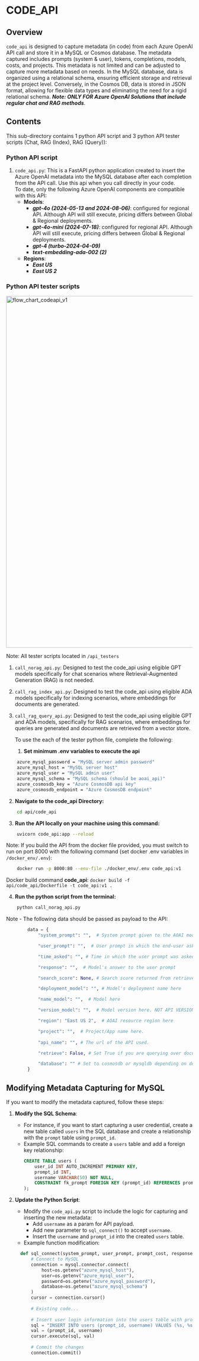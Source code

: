 # CODE_API  
  
## Overview  
`code_api` is designed to capture metadata (in code) from each Azure OpenAI API call and store it in a MySQL or Cosmos database. The metadata captured includes prompts (system & user), tokens, completions, models, costs, and projects. This metadata is not limited and can be adjusted to capture more metadata based on needs. In the MySQL database, data is organized using a relational schema, ensuring efficient storage and retrieval at the project level. Conversely, in the Cosmos DB, data is stored in JSON format, allowing for flexible data types and eliminating the need for a rigid relational schema.
***Note: ONLY FOR Azure OpenAI Solutions that include regular chat and RAG methods***.  
  
## Contents  
This sub-directory contains 1 python API script and 3 python API tester scripts (Chat, RAG (Index), RAG (Query)):  
### Python API script
1. `code_api.py`: This is a FastAPI python application created to insert the Azure OpenAI metadata into the MySQL database after each completion from the API call. 
Use this api when you call directly in your code.  
    To date, only the following Azure OpenAI components are compatible with this API:  
    - **Models**:  
        - ***gpt-4o (2024-05-13 and 2024-08-06)***: configured for regional API. Although API will still execute, pricing differs between Global & Regional deployments. 
        - ***gpt-4o-mini (2024-07-18)***: configured for regional API. Although API will still execute, pricing differs between Global & Regional deployments. 
        - ***gpt-4 (turbo-2024-04-09)***
        - ***text-embedding-ada-002 (2)***
    - **Regions**:  
        - ***East US***
        - ***East US 2***
### Python API tester scripts 

<img width="950" alt="flow_chart_codeapi_v1" src="https://github.com/user-attachments/assets/265f4eb2-efcc-49ea-9dfd-e0a9d3ad9f66">

Note: All tester scripts located in `/api_testers`
1. `call_norag_api.py`: Designed to test the code_api using eligible GPT models specifically for chat scenarios where Retrieval-Augmented Generation (RAG) is not needed. 
2. `call_rag_index_api.py`: Designed to test the code_api using eligible ADA models specifically 
for indexing scenarios, where embeddings for documents are generated. 
3. `call_rag_query_api.py`: Designed to test the code_api using eligible GPT and ADA models, specifically for RAG scenarios, where embeddings for queries are generated and documents are retrieved from a vector store.
    
    To use the each of the tester python file, complete the following:  
    1. **Set minimum .env variables to execute the api**  
```sh  
    azure_mysql_password = "MySQL server admin password"  
    azure_mysql_host = "MySQL server host"  
    azure_mysql_user = "MySQL admin user"  
    azure_mysql_schema = "MySQL schema (should be aoai_api)"  
    azure_cosmosdb_key = "Azure CosmosDB api key"
    azure_cosmosdb_endpoint = "Azure CosmosDB endpoint"
```  
2. **Navigate to the code_api Directory:**  
```sh  
    cd api/code_api 
```  
3. **Run the API locally on your machine using this command:**  
```sh  
    uvicorn code_api:app --reload  
```  
Note: If you build the API from the docker file provided, you must switch to run on port 8000 with the following command (set docker .env variables in `/docker_env/.env`):  
```sh  
    docker run -p 8000:80 --env-file ./docker_env/.env code_api:v1  
```  
Docker build command **code_api**: `docker build -f api/code_api/Dockerfile -t code_api:v1 .` 

4. **Run the python script from the terminal:**  
```sh  
    python call_norag_api.py  
```  
    
Note - The following data should be passed as payload to the API:
```python 
        data = {  
            "system_prompt": "",  # System prompt given to the AOAI model.

            "user_prompt": "",  # User prompt in which the end-user asks the model. 

            "time_asked": "", # Time in which the user prompt was asked.

            "response": "",  # Model's answer to the user prompt

            "search_score": None, # Search score returned from retrieved docs in Azure AI Search index

            "deployment_model": "", # Model's deployment name here

            "name_model": "",  # Model here

            "version_model": "",  # Model version here. NOT API VERSION.

            "region": "East US 2",  # AOAI resource region here

            "project": "",  # Project/App name here.
            
            "api_name": "", # The url of the API used. 

            "retrieve": False, # Set True if you are querying over documents in vector store. 

            "database": "" # Set to cosmosdb or mysqldb depending on desired platform
        }  
```
  
## Modifying Metadata Capturing for MySQL 
  
If you want to modify the metadata captured, follow these steps:  
  
1. **Modify the SQL Schema**:  
    - For instance, if you want to start capturing a user credential, create a new table called `users` in the SQL database and create a relationship with the `prompt` table using `prompt_id`.  
    - Example SQL commands to create a `users` table and add a foreign key relationship:  
      ```sql  
      CREATE TABLE users (  
          user_id INT AUTO_INCREMENT PRIMARY KEY,  
          prompt_id INT,  
          username VARCHAR(50) NOT NULL,     
          CONSTRAINT fk_prompt FOREIGN KEY (prompt_id) REFERENCES prompt(prompt_id)  
      );  
      ```  
  
2. **Update the Python Script**:  
    - Modify the `code_api.py` script to include the logic for capturing and inserting the new metadata:
        - Add `username` as a param for API payload.
        - Add new parameter to `sql_connect()` to accept `username`.    
      - Insert the `username` and `prompt_id` into the created `users` table. 
    - Example function modification:  
    ```python  
      def sql_connect(system_prompt, user_prompt, prompt_cost, response, completion_cost, deployment_model, prompt_token_count, response_token_count, project, username):  
          # Connect to MySQL  
          connection = mysql.connector.connect(  
              host=os.getenv("azure_mysql_host"),  
              user=os.getenv("azure_mysql_user"),  
              password=os.getenv("azure_mysql_password"),  
              database=os.getenv("azure_mysql_schema")  
          )  
          cursor = connection.cursor()  
  
          # Existing code...  
  
          # Insert user login information into the users table with prompt_id (comes from the latest prompt_id inserted)  
          sql = "INSERT INTO users (prompt_id, username) VALUES (%s, %s)"  
          val = (prompt_id, username)  
          cursor.execute(sql, val)  
  
          # Commit the changes  
          connection.commit()  
      ```  

